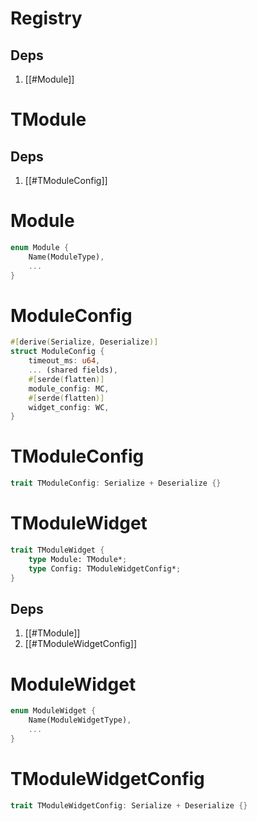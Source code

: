 # Registry

## Deps
1. [[#Module]] 

# TModule

## Deps
1. [[#TModuleConfig]]

# Module
```rust
enum Module {
	Name(ModuleType),
	...
}
```

# ModuleConfig
```rust
#[derive(Serialize, Deserialize)]
struct ModuleConfig {
	timeout_ms: u64,
	... (shared fields),
	#[serde(flatten)]
	module_config: MC,
	#[serde(flatten)]
	widget_config: WC,
}
```

# TModuleConfig
```rust
trait TModuleConfig: Serialize + Deserialize {}
```

# TModuleWidget
```rust
trait TModuleWidget {
	type Module: TModule*;
	type Config: TModuleWidgetConfig*;
}
```
## Deps
1. [[#TModule]]
2. [[#TModuleWidgetConfig]]

# ModuleWidget 
```rust
enum ModuleWidget {
	Name(ModuleWidgetType),
	...
}
```

# TModuleWidgetConfig 
```rust
trait TModuleWidgetConfig: Serialize + Deserialize {}
```

